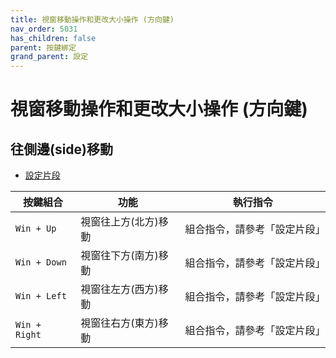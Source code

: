 ```yaml
---
title: 視窗移動操作和更改大小操作 (方向鍵)
nav_order: 5031
has_children: false
parent: 按鍵綁定
grand_parent: 設定
---
```



# 視窗移動操作和更改大小操作 (方向鍵)


## 往側邊(side)移動

* [設定片段](https://github.com/samwhelp/lubuntu-adjustment/blob/main/prototype/main/lxqt-config/Main/asset/overlay/etc/skel/.config/openbox/helper/share/gen/openbox-gen-rc/Section/Keybind/WindowBeginMove.php#L48-L83)

| 按鍵組合          | 功能           | 執行指令              |
| ----------------- | -------------- | ---------------------------- |
| `Win + Up` | 視窗往上方(北方)移動 | 組合指令，請參考「設定片段」 |
| `Win + Down` | 視窗往下方(南方)移動 | 組合指令，請參考「設定片段」 |
| `Win + Left` | 視窗往左方(西方)移動 | 組合指令，請參考「設定片段」 |
| `Win + Right` | 視窗往右方(東方)移動 | 組合指令，請參考「設定片段」 |
